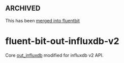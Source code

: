 ## ARCHIVED
This has been [merged into fluentbit](https://github.com/fluent/fluent-bit/pull/3040)

# fluent-bit-out-influxdb-v2

Core [out_influxdb](https://github.com/fluent/fluent-bit/tree/master/plugins/out_influxdb) modified for influxdb v2 API.


